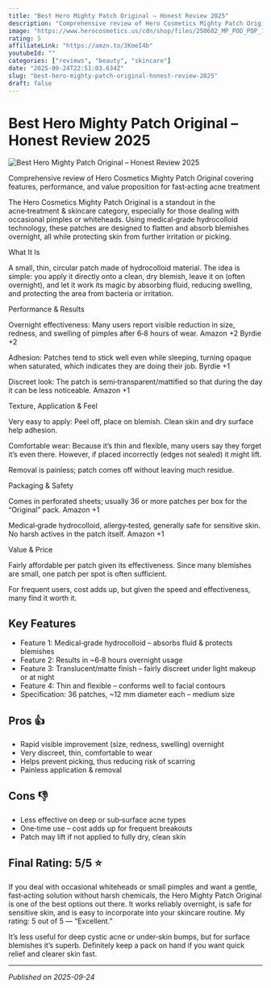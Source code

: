 ```yaml
---
title: "Best Hero Mighty Patch Original – Honest Review 2025"
description: "Comprehensive review of Hero Cosmetics Mighty Patch Original covering features, performance, and value proposition for fast‐acting acne treatment"
image: "https://www.herocosmetics.us/cdn/shop/files/250602_MP_POD_PDP_1.jpg"
rating: 5
affiliateLink: "https://amzn.to/3KmeI4b"
youtubeId: ""
categories: ["reviews", "beauty", "skincare"]
date: "2025-09-24T22:51:03.634Z"
slug: "best-hero-mighty-patch-original-honest-review-2025"
draft: false
---
```


# Best Hero Mighty Patch Original – Honest Review 2025

![Best Hero Mighty Patch Original – Honest Review 2025](https://www.herocosmetics.us/cdn/shop/files/250602_MP_POD_PDP_1.jpg)

 Comprehensive review of Hero Cosmetics Mighty Patch Original covering features, performance, and value proposition for fast‐acting acne treatment

The Hero Cosmetics Mighty Patch Original is a standout in the acne‑treatment & skincare category, especially for those dealing with occasional pimples or whiteheads. Using medical‑grade hydrocolloid technology, these patches are designed to flatten and absorb blemishes overnight, all while protecting skin from further irritation or picking.

What It Is

A small, thin, circular patch made of hydrocolloid material. The idea is simple: you apply it directly onto a clean, dry blemish, leave it on (often overnight), and let it work its magic by absorbing fluid, reducing swelling, and protecting the area from bacteria or irritation.

Performance & Results

Overnight effectiveness: Many users report visible reduction in size, redness, and swelling of pimples after 6‑8 hours of wear. 
Amazon
+2
Byrdie
+2

Adhesion: Patches tend to stick well even while sleeping, turning opaque when saturated, which indicates they are doing their job. 
Byrdie
+1

Discreet look: The patch is semi‑transparent/mattified so that during the day it can be less noticeable. 
Amazon
+1

Texture, Application & Feel

Very easy to apply: Peel off, place on blemish. Clean skin and dry surface help adhesion.

Comfortable wear: Because it’s thin and flexible, many users say they forget it’s even there. However, if placed incorrectly (edges not sealed) it might lift.

Removal is painless; patch comes off without leaving much residue.

Packaging & Safety

Comes in perforated sheets; usually 36 or more patches per box for the “Original” pack. 
Amazon
+1

Medical‑grade hydrocolloid, allergy‑tested, generally safe for sensitive skin. No harsh actives in the patch itself. 
Amazon
+1

Value & Price

Fairly affordable per patch given its effectiveness. Since many blemishes are small, one patch per spot is often sufficient.

For frequent users, cost adds up, but given the speed and effectiveness, many find it worth it.


## Key Features

- Feature 1: Medical‑grade hydrocolloid – absorbs fluid & protects blemishes
- Feature 2: Results in ~6‑8 hours overnight usage
- Feature 3: Translucent/matte finish – fairly discreet under light makeup or at night
- Feature 4: Thin and flexible – conforms well to facial contours
- Specification: 36 patches, ~12 mm diameter each – medium size



## Pros 👍

- Rapid visible improvement (size, redness, swelling) overnight
- Very discreet, thin, comfortable to wear
- Helps prevent picking, thus reducing risk of scarring
- Painless application & removal



## Cons 👎

- Less effective on deep or sub‑surface acne types
- One‑time use – cost adds up for frequent breakouts
- Patch may lift if not applied to fully dry, clean skin


## Final Rating: 5/5 ⭐

If you deal with occasional whiteheads or small pimples and want a gentle, fast‑acting solution without harsh chemicals, the Hero Mighty Patch Original is one of the best options out there. It works reliably overnight, is safe for sensitive skin, and is easy to incorporate into your skincare routine. My rating: 5 out of 5 — “Excellent.”

It’s less useful for deep cystic acne or under‑skin bumps, but for surface blemishes it’s superb. Definitely keep a pack on hand if you want quick relief and clearer skin fast.



---

*Published on 2025-09-24*
